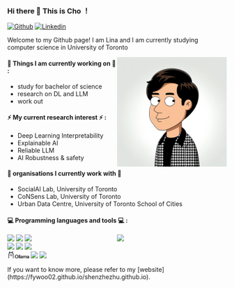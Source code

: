 ### Hi there 👋 This is Cho ！
 
 
[![Github](https://img.shields.io/badge/-Github-000?style=flat&logo=Github&logoColor=white)](https://github.com/FywOo02)
[![Linkedin](https://img.shields.io/badge/-LinkedIn-blue?style=flat&logo=Linkedin&logoColor=white)](https://www.linkedin.com/in/shenzhezhu0531/)
 
Welcome to my Github page! I am Lina and I am currently studying computer science in University of Toronto
 
<img align="right" alt="img" src="https://github.com/FywOo02/FywOo02/blob/main/c93a360f-1e7b-4ad7-8d79-808c41c81a1b.webp" width="50%" height="auto" />
 
 
#### 🌱 Things I am currently working on 🌱 : 
- study for bachelor of science 
- research on DL and LLM
- work out
 
#### ⚡ My current research interest ⚡ : 
- Deep Learning Interpretability
- Explainable AI
- Reliable LLM
- AI Robustness & safety

#### 🌻 organisations I currently work with 🌻
- SocialAI Lab, University of Toronto
- CoNSens Lab, University of Toronto
- Urban Data Centre, University of Toronto School of Cities
  

#### :computer: Programming languages and tools :computer: : 
<p>
<img width="50%" align="right" src="https://github-readme-stats.vercel.app/api?username=FywOo02&show_icons=true&hide_border=true" />
<code><img width="10%" src="https://www.vectorlogo.zone/logos/python/python-ar21.svg"></code>
<code><img width="10%" src="https://www.vectorlogo.zone/logos/tensorflow/tensorflow-ar21.svg"></code>
<code><img width="10%" src="https://www.vectorlogo.zone/logos/pytorch/pytorch-ar21.svg"></code>
<br />
<code><img width="10%" src="https://www.vectorlogo.zone/logos/google_cloud/google_cloud-ar21.svg"></code>
<code><img width="10%" src="https://www.vectorlogo.zone/logos/amazon_aws/amazon_aws-ar21.svg"></code>
<code><img width="10%" src="https://www.vectorlogo.zone/logos/microsoft_azure/microsoft_azure-ar21.svg"></code>
<br />
<code><img width="10%" src="https://github.com/cncf/landscape/blob/master/hosted_logos/ollama.svg"></code>
<code><img width="10%" src="https://github.com/gilbarbara/logos/blob/main/logos/hugging-face.svg"></code>
<code><img width="10%" src="https://github.com/gilbarbara/logos/blob/main/logos/google-gemini.svg"></code>
</p>
If you want to know more, please refer to my [website](https://fywoo02.github.io/shenzhezhu.github.io).
